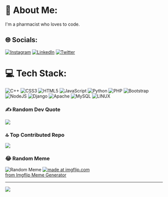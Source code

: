 # 💫 About Me:
I'm a pharmacist who loves to code.


## 🌐 Socials:
[![Instagram](https://img.shields.io/badge/Instagram-%23E4405F.svg?logo=Instagram&logoColor=white)](https://instagram.com/_makau_._) [![LinkedIn](https://img.shields.io/badge/LinkedIn-%230077B5.svg?logo=linkedin&logoColor=white)](https://linkedin.com/in/brianmakau) [![Twitter](https://img.shields.io/badge/Twitter-%231DA1F2.svg?logo=Twitter&logoColor=white)](https://twitter.com/tommy_m) 

# 💻 Tech Stack:
![C++](https://img.shields.io/badge/c++-%2300599C.svg?style=for-the-badge&logo=c%2B%2B&logoColor=white) ![CSS3](https://img.shields.io/badge/css3-%231572B6.svg?style=for-the-badge&logo=css3&logoColor=white) ![HTML5](https://img.shields.io/badge/html5-%23E34F26.svg?style=for-the-badge&logo=html5&logoColor=white) ![JavaScript](https://img.shields.io/badge/javascript-%23323330.svg?style=for-the-badge&logo=javascript&logoColor=%23F7DF1E) ![Python](https://img.shields.io/badge/python-3670A0?style=for-the-badge&logo=python&logoColor=ffdd54) ![PHP](https://img.shields.io/badge/php-%23777BB4.svg?style=for-the-badge&logo=php&logoColor=white)  ![Bootstrap](https://img.shields.io/badge/bootstrap-%23563D7C.svg?style=for-the-badge&logo=bootstrap&logoColor=white) ![NodeJS](https://img.shields.io/badge/node.js-6DA55F?style=for-the-badge&logo=node.js&logoColor=white) ![Django](https://img.shields.io/badge/django-%23092E20.svg?style=for-the-badge&logo=django&logoColor=white) ![Apache](https://img.shields.io/badge/apache-%23D42029.svg?style=for-the-badge&logo=apache&logoColor=white) ![MySQL](https://img.shields.io/badge/mysql-%2300f.svg?style=for-the-badge&logo=mysql&logoColor=white) ![LINUX](https://img.shields.io/badge/Linux-FCC624?style=for-the-badge&logo=linux&logoColor=black)


### ✍️ Random Dev Quote
![](https://quotes-github-readme.vercel.app/api?type=horizontal&theme=radical)

### 🔝 Top Contributed Repo
![](https://github-contributor-stats.vercel.app/api?username=Tommymakau&limit=5&theme=dark&combine_all_yearly_contributions=true)

### 😂 Random Meme
<img src="https://imgflip.com/i/95wfbb" alt="Random Meme"/>
<a href="https://imgflip.com/i/95wfbb"><img src="https://i.imgflip.com/95wfbb.jpg" title="made at imgflip.com"/></a><div><a href="https://imgflip.com/memegenerator">from Imgflip Meme Generator</a></div>


---
[![](https://visitcount.itsvg.in/api?id=Tommymakau&icon=0&color=0)](https://visitcount.itsvg.in)



  
<!-- Proudly created with GPRM ( https://gprm.itsvg.in ) -->
